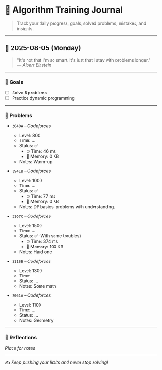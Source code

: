 # 📘 Algorithm Training Journal

> Track your daily progress, goals, solved problems, mistakes, and insights.

---

## 📅 2025-08-05 (Monday)

> "It's not that I'm so smart, it's just that I stay with problems longer."  
> — *Albert Einstein*

---

### 🎯 Goals

- [ ] Solve 5 problems  
- [ ] Practice dynamic programming  

---

### 🧩 Problems

- `2040A` – *Codeforces*  
  - Level: 800  
  - Time: ...  
  - Status: ✅  
    - ⏱ Time: 46 ms  
    - 🧠 Memory: 0 KB
  - Notes: Warm-up  

- `1941B` – *Codeforces*  
  - Level: 1000  
  - Time: ...  
  - Status: ✅
    - ⏱ Time: 77 ms  
    - 🧠 Memory: 0 KB  
  - Notes: DP basics, problems with understanding.  

- `2107C` – *Codeforces*  
  - Level: 1500  
  - Time: ...  
  - Status: ✅ (With some troubles)
    - ⏱ Time: 374 ms  
    - 🧠 Memory: 100 KB  
  - Notes: Hard one  

- `2116B` – *Codeforces*  
  - Level: 1300  
  - Time: ...  
  - Status: ...  
  - Notes: Some math  

- `2061A` – *Codeforces*  
  - Level: 1100  
  - Time: ...  
  - Status: ...  
  - Notes: Geometry  

---

### 🧠 Reflections

_Place for notes_  

---

✍️ *Keep pushing your limits and never stop solving!*
